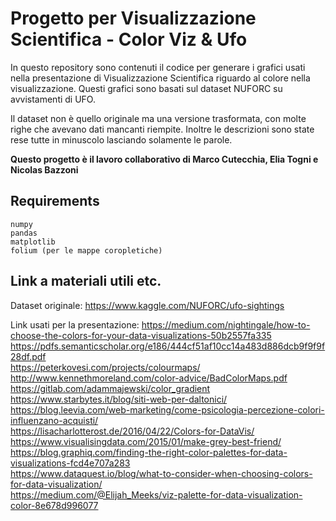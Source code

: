 # Progetto per Visualizzazione Scientifica - Color Viz & Ufo
In questo repository sono contenuti il codice per generare i grafici usati nella presentazione di Visualizzazione Scientifica riguardo al colore nella visualizzazione. Questi grafici sono basati sul dataset NUFORC su avvistamenti di UFO.

Il dataset non è quello originale ma una versione trasformata, con molte righe che avevano dati mancanti riempite. Inoltre le descrizioni sono state rese tutte in minuscolo lasciando solamente le parole. 

**Questo progetto è il lavoro collaborativo di Marco Cutecchia, Elia Togni e Nicolas Bazzoni**

## Requirements

    numpy
    pandas
    matplotlib
    folium (per le mappe coropletiche)

## Link a materiali utili etc.
Dataset originale: https://www.kaggle.com/NUFORC/ufo-sightings

Link usati per la presentazione:
https://medium.com/nightingale/how-to-choose-the-colors-for-your-data-visualizations-50b2557fa335  
https://pdfs.semanticscholar.org/e186/444cf51af10cc14a483d886dcb9f9f9f28df.pdf  
https://peterkovesi.com/projects/colourmaps/  
http://www.kennethmoreland.com/color-advice/BadColorMaps.pdf  
https://gitlab.com/adammajewski/color_gradient  
https://www.starbytes.it/blog/siti-web-per-daltonici/  
https://blog.leevia.com/web-marketing/come-psicologia-percezione-colori-influenzano-acquisti/  
https://lisacharlotterost.de/2016/04/22/Colors-for-DataVis/  
https://www.visualisingdata.com/2015/01/make-grey-best-friend/  
https://blog.graphiq.com/finding-the-right-color-palettes-for-data-visualizations-fcd4e707a283  
https://www.dataquest.io/blog/what-to-consider-when-choosing-colors-for-data-visualization/  
https://medium.com/@Elijah_Meeks/viz-palette-for-data-visualization-color-8e678d996077  